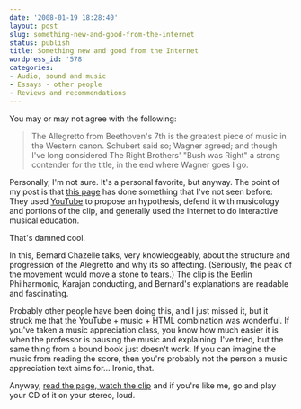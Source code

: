 ```yaml
---
date: '2008-01-19 18:28:40'
layout: post
slug: something-new-and-good-from-the-internet
status: publish
title: Something new and good from the Internet
wordpress_id: '578'
categories:
- Audio, sound and music
- Essays - other people
- Reviews and recommendations
---
```


You may or may not agree with the following:


> The Allegretto from Beethoven's 7th is the greatest piece of music in the Western canon. Schubert said so; Wagner agreed; and though I've long considered The Right Brothers' "Bush was Right" a strong contender for the title, in the end where Wagner goes I go.


Personally, I'm not sure. It's a personal favorite, but anyway. The point of my post is that [this page](http://www.tinyrevolution.com/mt/archives/002017.html) has done something that I've not seen before: They used [YouTube](http://www.youtube.com/watch?v=LdfNTO_o-3k) to propose an hypothesis, defend it with musicology and portions of the clip, and generally used the Internet to do interactive musical education.

That's damned cool.

In this, Bernard Chazelle talks, very knowledgeably, about the structure and progression of the Alegretto and why its so affecting. (Seriously, the peak of the movement would move a stone to tears.) The clip is the Berlin Philharmonic, Karajan conducting, and Bernard's explanations are readable and fascinating.

Probably other people have been doing this, and I just missed it, but it struck me that the YouTube + music + HTML combination was wonderful. If you've taken a music appreciation class, you know how much easier it is when the professor is pausing the music and explaining. I've tried, but the same thing from a bound book just doesn't work. If you can imagine the music from reading the score, then you're probably not the person a music appreciation text aims for... Ironic, that.

Anyway, [read the page, watch the clip](http://www.tinyrevolution.com/mt/archives/002017.html) and if you're like me, go and play your CD of it on your stereo, loud.
